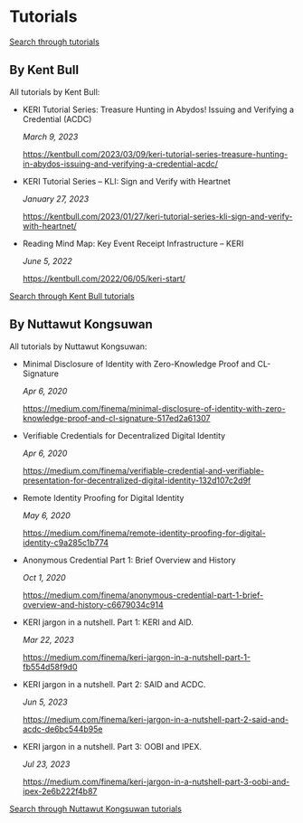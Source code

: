 # Tutorials

<a role="button" class='btn btn-outline-secondary' href="docs/education/tutorials?Wot-terms%5BrefinementList%5D%5Bcategory%5D%5B0%5D=Tutorials&searchModalStatus=closed">Search through tutorials</a>

## By Kent Bull

All tutorials by Kent Bull:

- KERI Tutorial Series: Treasure Hunting in Abydos! Issuing and Verifying a Credential (ACDC)
  
  *March 9, 2023*
  
  https://kentbull.com/2023/03/09/keri-tutorial-series-treasure-hunting-in-abydos-issuing-and-verifying-a-credential-acdc/

* KERI Tutorial Series – KLI: Sign and Verify with Heartnet

  *January 27, 2023*

  https://kentbull.com/2023/01/27/keri-tutorial-series-kli-sign-and-verify-with-heartnet/

* Reading Mind Map: Key Event Receipt Infrastructure – KERI

  *June 5, 2022*

  https://kentbull.com/2022/06/05/keri-start/

<a role="button" class='btn btn-outline-secondary' href="docs/education/tutorials?Wot-terms%5BrefinementList%5D%5Bcategory%5D%5B0%5D=Tutorials&Wot-terms%5BrefinementList%5D%5Bauthor%5D%5B0%5D=Kent+Bull&searchModalStatus=open">Search through Kent Bull tutorials</a>


## By Nuttawut Kongsuwan

All tutorials by Nuttawut Kongsuwan:

* Minimal Disclosure of Identity with Zero-Knowledge Proof and CL-Signature
  
  *Apr 6, 2020*
  
  https://medium.com/finema/minimal-disclosure-of-identity-with-zero-knowledge-proof-and-cl-signature-517ed2a61307

* Verifiable Credentials for Decentralized Digital Identity

  *Apr 6, 2020*

  https://medium.com/finema/verifiable-credential-and-verifiable-presentation-for-decentralized-digital-identity-132d107c2d9f

* Remote Identity Proofing for Digital Identity

  *May 6, 2020*

  https://medium.com/finema/remote-identity-proofing-for-digital-identity-c9a285c1b774

* Anonymous Credential Part 1: Brief Overview and History

  *Oct 1, 2020*
  
  https://medium.com/finema/anonymous-credential-part-1-brief-overview-and-history-c6679034c914

* KERI jargon in a nutshell. Part 1: KERI and AID.

  *Mar 22, 2023*

  https://medium.com/finema/keri-jargon-in-a-nutshell-part-1-fb554d58f9d0

* KERI jargon in a nutshell. Part 2: SAID and ACDC.

  *Jun 5, 2023*

  https://medium.com/finema/keri-jargon-in-a-nutshell-part-2-said-and-acdc-de6bc544b95e

* KERI jargon in a nutshell. Part 3: OOBI and IPEX.

  *Jul 23, 2023*

  https://medium.com/finema/keri-jargon-in-a-nutshell-part-3-oobi-and-ipex-2e6b222f4b87

<a role="button" class='btn btn-outline-secondary' href="docs/education/tutorials?Wot-terms%5BrefinementList%5D%5Bcategory%5D%5B0%5D=Tutorials&Wot-terms%5BrefinementList%5D%5Bauthor%5D%5B0%5D=Nuttawut+Kongsuwan&searchModalStatus=open">Search through Nuttawut Kongsuwan tutorials</a>